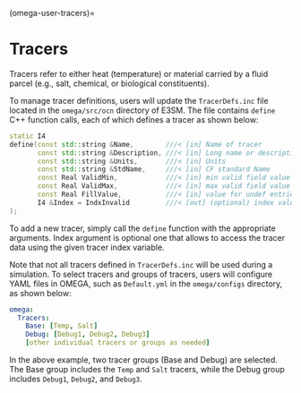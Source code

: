 (omega-user-tracers)=

# Tracers

Tracers refer to either heat (temperature) or material carried by a fluid
parcel (e.g., salt, chemical, or biological constituents).

To manage tracer definitions, users will update the `TracerDefs.inc` file
located in the `omega/src/ocn` directory of E3SM. The file contains
`define` C++ function calls, each of which defines a tracer as shown below:

```c++
static I4
define(const std::string &Name,        ///< [in] Name of tracer
       const std::string &Description, ///< [in] Long name or description
       const std::string &Units,       ///< [in] Units
       const std::string &StdName,     ///< [in] CF standard Name
       const Real ValidMin,            ///< [in] min valid field value
       const Real ValidMax,            ///< [in] max valid field value
       const Real FillValue,           ///< [in] value for undef entries
       I4 &Index = IndxInvalid         ///< [out] (optional) index value
);
```

To add a new tracer, simply call the `define` function with the appropriate
arguments. Index argument is optional one that allows to access the tracer
data using the given tracer index variable.

Note that not all tracers defined in `TracerDefs.inc` will be used during
a simulation. To select tracers and groups of tracers, users will configure
YAML files in OMEGA, such as `Default.yml` in the `omega/configs` directory,
as shown below:

```yaml
omega:
  Tracers:
    Base: [Temp, Salt]
    Debug: [Debug1, Debug2, Debug3]
    [other individual tracers or groups as needed]
```

In the above example, two tracer groups (Base and Debug) are selected. The
Base group includes the `Temp` and `Salt` tracers, while the Debug group
includes `Debug1`, `Debug2`, and `Debug3`.
